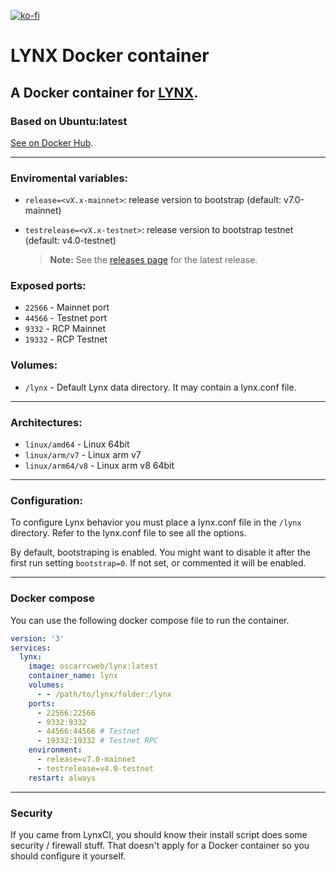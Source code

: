 [![ko-fi](https://ko-fi.com/img/githubbutton_sm.svg)](https://ko-fi.com/Y8Y43D7I3)

# LYNX Docker container

## A Docker container for [LYNX](https://getlynx.io/).

### Based on Ubuntu:latest

[See on Docker Hub](https://hub.docker.com/r/oscarrcweb/lynx).

---

### Enviromental variables:
* `release=<vX.x-mainnet>`: release version to bootstrap (default: v7.0-mainnet)
* `testrelease=<vX.x-testnet>`: release version to bootstrap testnet (default: v4.0-testnet)

    > **Note:** See the [releases page](https://github.com/getlynx/LynxBootstrap/releases) for the latest release.

### Exposed ports:
* `22566` - Mainnet port
* `44566` - Testnet port
* `9332` - RCP Mainnet
* `19332` - RCP Testnet

### Volumes:

* `/lynx` - Default Lynx data directory. It may contain a lynx.conf file.

---

### Architectures:

* `linux/amd64` - Linux 64bit
* `linux/arm/v7` - Linux arm v7	
* `linux/arm64/v8` - Linux arm v8 64bit

---

### Configuration:

To configure Lynx behavior you must place a lynx.conf file in the `/lynx` directory. Refer to the lynx.conf file to see all the options. 


By default, bootstraping is enabled. You might want to disable it after the first run setting `bootstrap=0`. If not set, or commented it will be enabled.

---

### Docker compose

You can use the following docker compose file to run the container.

```yaml
version: '3'
services:
  lynx:
    image: oscarrcweb/lynx:latest
    container_name: lynx
    volumes:
      - - /path/to/lynx/folder:/lynx
    ports:
      - 22566:22566
      - 9332:9332
      - 44566:44566 # Testnet
      - 19332:19332 # Testnet RPC
    environment:
      - release=v7.0-mainnet
      - testrelease=v4.0-testnet
    restart: always
```

---

### Security

If you came from LynxCI, you should know their install script does some security / firewall stuff. That doesn't apply for a Docker container so you should configure it yourself.
